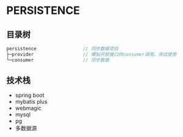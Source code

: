 # PERSISTENCE

## 目录树

```java
persistence                 // 同步数据项目
├─provider                  // 模拟开放接口供consumer调用，测试使用 
└─consumer                  // 同步数据
```

## 技术栈

* spring boot
* mybatis plus
* webmagic
* mysql
* pg
* 多数据源